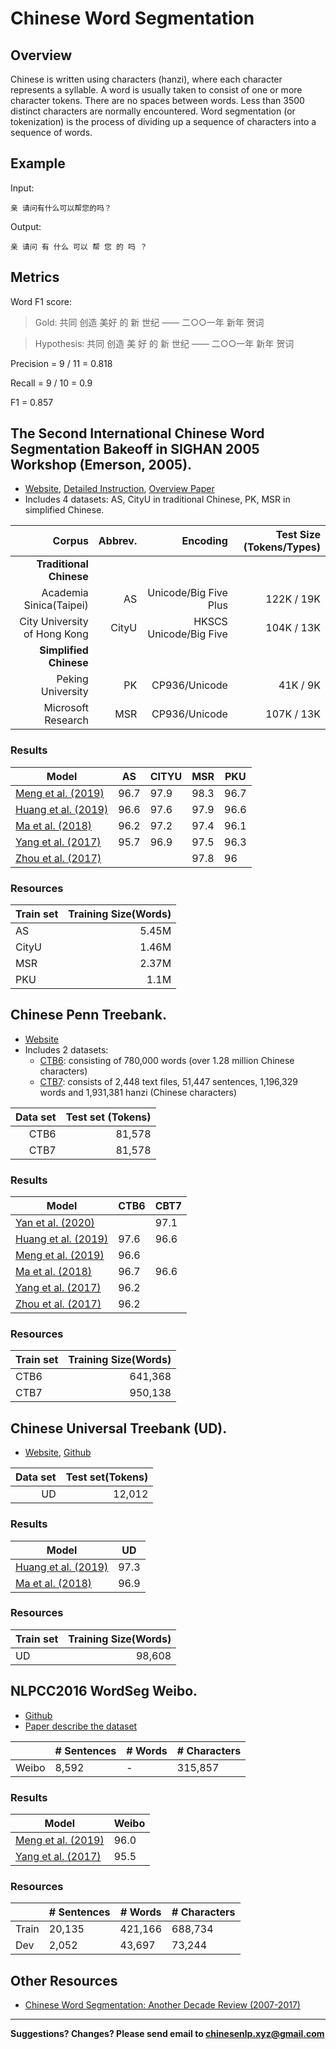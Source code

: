 # Chinese Word Segmentation


## Overview

Chinese is written using characters (hanzi), where each character represents a syllable. A word is usually taken to consist of one or more character tokens.  There are no spaces between words. Less than 3500 distinct characters are normally encountered. Word segmentation (or tokenization) is the process of dividing up  a sequence of characters into a sequence of words.

## Example

Input:

```
亲 请问有什么可以帮您的吗？
```

Output:

```
亲 请问 有 什么 可以 帮 您 的 吗 ？
```

## Metrics

Word F1 score:

> Gold: 共同  创造  美好  的  新  世纪  ——  二○○一年  新年  贺词

> Hypothesis: 共同  创造  美  好  的  新  世纪  ——  二○○一年  新年  贺词

Precision = 9 / 11 = 0.818

Recall = 9 / 10 = 0.9

F1 = 0.857


## <span class="t">The Second International Chinese Word Segmentation Bakeoff in SIGHAN 2005 Workshop (Emerson, 2005)</span>.

* [Website](http://sighan.cs.uchicago.edu/bakeoff2005/), [Detailed Instruction](http://sighan.cs.uchicago.edu/bakeoff2005/data/instructions.php.html), [Overview Paper](http://aclweb.org/anthology/I05-3017)
* Includes 4 datasets: AS, CityU in traditional Chinese, PK, MSR in simplified Chinese.

| Corpus | Abbrev. | Encoding | Test Size (Tokens/Types) |
| ---: | ---: | ---: | ---: |
| **Traditional Chinese** |
|Academia Sinica(Taipei)|AS|Unicode/Big Five Plus|122K / 19K|
|City University of Hong Kong|CityU|HKSCS Unicode/Big Five|104K / 13K|
| **Simplified Chinese** |
|Peking University|PK|CP936/Unicode|41K / 9K|
|Microsoft Research|MSR|CP936/Unicode|107K / 13K|

### Results

|  Model | AS | CITYU | MSR | PKU |
| --- | --- | --- | --- | --- |
|  [Meng et al. (2019)](https://arxiv.org/pdf/1901.10125.pdf) | 96.7 | 97.9 | 98.3 | 96.7 |
|[Huang et al. (2019)](https://arxiv.org/pdf/1903.04190.pdf)|96.6|97.6|97.9|96.6|
|  [Ma et al. (2018)](http://aclweb.org/anthology/D18-1529) | 96.2 | 97.2 | 97.4 | 96.1 |
|  [Yang et al. (2017)](http://aclweb.org/anthology/P17-1078) | 95.7 | 96.9 | 97.5 | 96.3 |
|  [Zhou et al. (2017)](https://www.aclweb.org/anthology/D17-1079) |  |  | 97.8 | 96 |

### Resources

|  Train set | Training Size(Words) |
| --- | ----: |
|  AS | 5.45M |
|  CityU | 1.46M |
|  MSR | 2.37M |
|  PKU | 1.1M |


## <span class="t">Chinese Penn Treebank</span>.

* [Website](https://verbs.colorado.edu/chinese/ctb.html)
* Includes 2 datasets:
  * [CTB6](https://catalog.ldc.upenn.edu/LDC2007T36): consisting of 780,000 words (over 1.28 million Chinese characters)
  * [CTB7](https://catalog.ldc.upenn.edu/LDC2010T07): consists of 2,448 text files, 51,447 sentences, 1,196,329 words and 1,931,381 hanzi (Chinese characters)


|Data set|Test set (Tokens)|
| ---: | ---: |
|CTB6|81,578|
|CTB7|81,578|

### Results

|  Model | CTB6 | CBT7 |
| --- | --- | --- |
| [Yan et al. (2020)](https://www.mitpressjournals.org/doi/pdf/10.1162/tacl_a_00301) | | 97.1|
|[Huang et al. (2019)](https://arxiv.org/pdf/1903.04190.pdf)|97.6|96.6|
| [Meng et al. (2019)](https://arxiv.org/pdf/1901.10125.pdf) | 96.6 |  |
| [Ma et al. (2018)](http://aclweb.org/anthology/D18-1529) | 96.7 | 96.6 |
| [Yang et al. (2017)](http://aclweb.org/anthology/P17-1078) | 96.2 |  |
| [Zhou et al. (2017)](https://www.aclweb.org/anthology/D17-1079) | 96.2 |  |




### Resources

|  Train set | Training Size(Words) |
| --- | ----: |
|  CTB6 | 641,368 |
|  CTB7 | 950,138 |


## <span class="t">Chinese Universal Treebank (UD)</span>.

* [Website](https://universaldependencies.org/), [Github](https://github.com/UniversalDependencies/UD_Chinese-GSD)

|Data set|Test set(Tokens)|
| ---: | ---: |
|UD|12,012|

### Results

|  Model | UD |
| --- | --- | 
| [Huang et al. (2019)](https://arxiv.org/pdf/1903.04190.pdf)|97.3 |
| [Ma et al. (2018)](http://aclweb.org/anthology/D18-1529) | 96.9 |

### Resources

|  Train set | Training Size(Words) |
| --- | ----: |
|  UD | 98,608 |


## <span class="t">NLPCC2016 WordSeg Weibo</span>.

* [Github](https://github.com/FudanNLP/NLPCC-WordSeg-Weibo)
* [Paper describe the dataset](https://link.springer.com/chapter/10.1007/978-3-319-50496-4_84)

|   | # Sentences | # Words | # Characters |
| --- | --- | --- | --- |
| Weibo | 8,592 | - | 315,857 |

### Results

|  Model | Weibo |
| --- | --- | 
| [Meng et al. (2019)](https://arxiv.org/pdf/1901.10125.pdf) | 96.0 |  
| [Yang et al. (2017)](http://aclweb.org/anthology/P17-1078) | 95.5 | 


### Resources

|   | # Sentences | # Words | # Characters |
| --- | --- | --- | --- |
|  Train | 20,135 | 421,166 | 688,734 |
|  Dev | 2,052 | 43,697 | 73,244 |


## Other Resources

* [Chinese Word Segmentation: Another Decade Review (2007-2017)](https://arxiv.org/pdf/1901.06079.pdf)

---

**Suggestions? Changes? Please send email to [chinesenlp.xyz@gmail.com](mailto:chinesenlp.xyz@gmail.com)**


